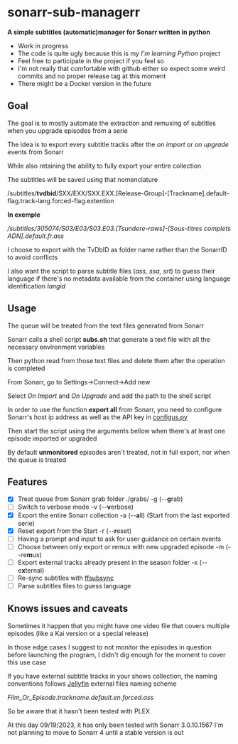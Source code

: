 # sonarr-sub-managerr

**A simple subtitles (automatic)manager for Sonarr written in python**

- Work in progress
- The code is quite ugly because this is my *I'm learning Python* project
- Feel free to participate in the project if you feel so
- I'm not really that comfortable with github either so expect some weird commits and no proper release tag at this moment
- There might be a Docker version in the future

## Goal
The goal is to mostly automate the extraction and remuxing of subtitles when you upgrade episodes from a serie

The idea is to export every subtitle tracks after the *on import* or *on upgrade* events from Sonarr

While also retaining the ability to fully export your entire collection

The subtitles will be saved using that nomenclature 

/subtitles/**tvdbid**/SXX/EXX/SXX.EXX.[Release-Group]-[Trackname].default-flag.track-lang.forced-flag.extention

**In exemple**

*/subtitles/305074/S03/E03/S03.E03.[Tsundere-raws]-[Sous-titres complets ADN].default.fr.ass*

I choose to export with the TvDbID as folder name rather than the SonarrID to avoid conflicts

I also want the script to parse subtitle files (*ass, ssa, srt*) to guess their language if there's no metadata available from the container using language identification *langid*

## Usage
The queue will be treated from the text files generated from Sonarr

Sonarr calls a shell script **subs.sh** that generate a text file with all the necessary environment variables

Then python read from those text files and delete them after the operation is completed

From Sonarr, go to Settings->Connect->Add new

Select *On Import*  and *On Upgrade* and add the path to the shell script

In order to use the function **export all** from Sonarr, you need to configure Sonarr's host ip address as well as the API key in [configus.py](https://github.com/monheimx9/sonarr-sub-managerr/blob/main/configus.py)

Then start the script using the arguments bellow when there's at least one episode imported or upgraded

By default **unmonitored** episodes aren't treated, not in full export, nor when the queue is treated

## Features
- [x] Treat queue from Sonarr grab folder ./grabs/ -g (--**g**rab)
- [ ] Switch to verbose mode -v (--**v**erbose)
- [x] Export the entire Sonarr collection -a (--**a**ll) (Start from the last exported serie)
- [x] Reset export from the Start -r (--**r**eset)
- [ ] Having a prompt and input to ask for user guidance on certain events
- [ ] Choose between only export or remux with new upgraded episode -m (--re**m**ux)
- [ ] Export external tracks already present in the season folder -x (--e**x**ternal)
- [ ] Re-sync subtitles with [ffsubsync](https://github.com/smacke/ffsubsync)
- [ ] Parse subtitles files to guess language

## Knows issues and caveats
Sometimes it happen that you might have one video file that covers multiple episodes (like a Kai version or a special release)

In those edge cases I suggest to not monitor the episodes in question before launching the program, I didn't dig enough for the moment to cover this use case

If you have external subtitle tracks in your shows collection, the naming conventions follows [Jellyfin](https://jellyfin.org/docs/general/server/media/external-files/) external files naming scheme

*Film_Or_Episode.trackname.default.en.forced.ass*

So be aware that it hasn't been tested with PLEX

At this day 09/19/2023, it has only been tested with Sonarr 3.0.10.1567
I'm not planning to move to Sonarr 4 until a stable version is out

